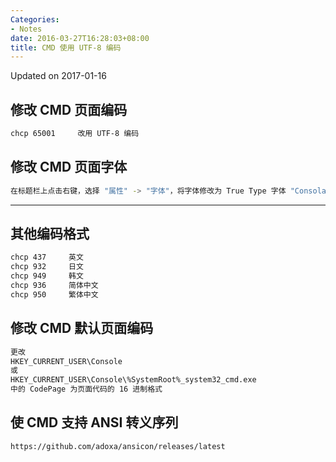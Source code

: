 ```yaml
---
Categories:
- Notes
date: 2016-03-27T16:28:03+08:00
title: CMD 使用 UTF-8 编码
---
```


<!--more-->

Updated on 2017-01-16

## 修改 CMD 页面编码
```bash
chcp 65001     改用 UTF-8 编码
```

## 修改 CMD 页面字体
```bash
在标题栏上点击右键，选择 "属性" -> "字体"，将字体修改为 True Type 字体 "Consolas"。
```

---

## 其他编码格式
```bash
chcp 437     英文
chcp 932     日文
chcp 949     韩文
chcp 936     简体中文
chcp 950     繁体中文
```

## 修改 CMD 默认页面编码
```bash
更改
HKEY_CURRENT_USER\Console
或
HKEY_CURRENT_USER\Console\%SystemRoot%_system32_cmd.exe
中的 CodePage 为页面代码的 16 进制格式
```

## 使 CMD 支持 ANSI 转义序列
```bash
https://github.com/adoxa/ansicon/releases/latest
```
